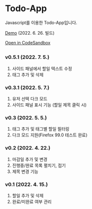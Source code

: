 # Todo-App
Javascript를 이용한 Todo-App입니다.   

[Demo](https://ksheer506.github.io/todo-app/index.html) (2022. 6. 26. 빌드)

[Open in CodeSandbox](https://4tbgut.csb.app/)
  
##
### v0.5.1 (2022. 7. 5.)
1. 사이드 패널에서 할일 텍스트 수정
2. 태그 추가 및 삭제

### v0.3.1 (2022. 5. 7.)
1. 유저 선택 다크 모드
2. 사이드 패널 표시 기능 (할일 제목 클릭 시)

### v0.3 (2022. 5. 5.)
1. 태그 추가 및 태그별 할일 필터링
4. 다크 모드 지원(Firefox 99.0 테스트 완료)

### v0.2 (2022. 4. 22.)
1. 마감일 추가 및 변경  
2. 진행중/완료 목록 펼치기, 접기
3. 제목 변경 기능

### v0.1 (2022. 4. 15.)
1. 할일 추가 및 삭제
2. 완료/미완료 여부 관리

